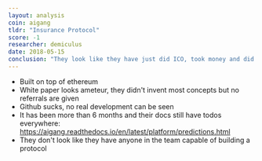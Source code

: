 ```yaml
---
layout: analysis
coin: aigang
tldr: "Insurance Protocol"
score: -1
researcher: demiculus
date: 2018-05-15
conclusion: "They look like they have just did ICO, took money and did nothing else."
---
```


- Built on top of ethereum
- White paper looks ameteur, they didn't invent most concepts but no referrals are given
- Github sucks, no real development can be seen
- It has been more than 6 months and their docs still have todos everywhere: https://aigang.readthedocs.io/en/latest/platform/predictions.html
- They don't look like they have anyone in the team capable of building a protocol